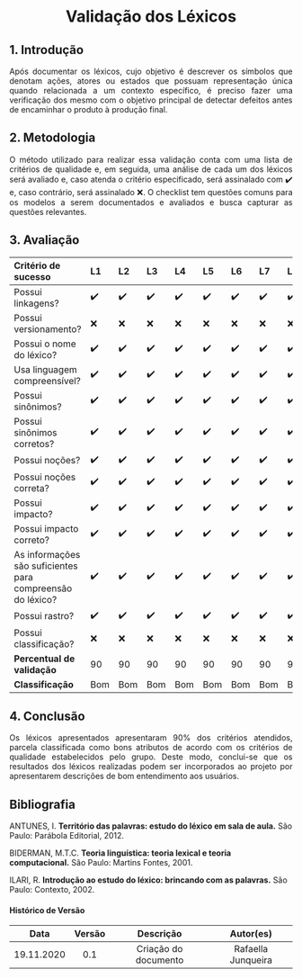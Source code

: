 # <center>Validação dos Léxicos

<div align="justify">

## 1. Introdução
Após documentar os léxicos, cujo objetivo é descrever os símbolos que denotam ações, atores ou estados que possuam representação única quando relacionada a um contexto específico, é preciso fazer uma verificação dos mesmo com o objetivo principal de detectar defeitos antes de encaminhar o produto à produção final. 

## 2. Metodologia
O método utilizado para realizar essa validação conta com uma lista de critérios de qualidade e, em seguida, uma análise de cada um dos léxicos será avaliado e, caso atenda o critério especificado, será assinalado com ✔️ e, caso contrário, será assinalado ❌. O checklist tem questões comuns para os modelos a serem documentados e avaliados e busca capturar as questões relevantes.

## 3. Avaliação

|Critério de sucesso| L1 |L2|L3|L4|L5|L6|L7|L8|L9|L10|L11|L12|L13|L14|L15|L16|L17|L18|L19|L20|L21|
|:--|:--|:--|:--|:--|:--|:--|:--|:--|:--|:--|:--|:--|:--|:--|:--|:--|:--|:--|:--|:--|:--|
Possui linkagens? | ✔️ |✔️ |✔️ |✔️ |✔️ |✔️ |✔️ |✔️ |✔️ |✔️ |✔️ |✔️ |✔️ |✔️ |✔️ |✔️ |✔️ |✔️ |✔️ |✔️ |✔️ |
Possui versionamento?| ❌ |❌ |❌ |❌ |❌ |❌ |❌ |❌ |❌ |❌ |❌ |❌ |❌ |❌ |❌ |❌ |❌ |❌ |❌ |❌ |❌ |❌ |
Possui o nome do léxico? |✔️ |✔️ |✔️ |✔️ |✔️ |✔️ |✔️ |✔️ |✔️ |✔️ |✔️ |✔️ |✔️ |✔️ |✔️ |✔️ |✔️ |✔️ |✔️ |✔️ |✔️ |
Usa linguagem compreensível? |✔️ |✔️ |✔️ |✔️ |✔️ |✔️ |✔️ |✔️ |✔️ |✔️ |✔️ |✔️ |✔️ |✔️ |✔️ |✔️ |✔️ |✔️ |✔️ |✔️ |✔️ |
Possui sinônimos? |✔️ |✔️ |✔️ |✔️ |✔️ |✔️ |✔️ |✔️ |✔️ |✔️ |✔️ |✔️ |✔️ |✔️ |✔️ |✔️ |✔️ |✔️ |✔️ |✔️ |✔️ |
Possui sinônimos corretos? |✔️ |✔️ |✔️ |✔️ |✔️ |✔️ |✔️ |✔️ |✔️ |✔️ |✔️ |✔️ |✔️ |✔️ |✔️ |✔️ |✔️ |✔️ |✔️ |✔️ |✔️ |
Possui noções? |✔️ |✔️ |✔️ |✔️ |✔️ |✔️ |✔️ |✔️ |✔️ |✔️ |✔️ |✔️ |✔️ |✔️ |✔️ |✔️ |✔️ |✔️ |✔️ |✔️ |✔️ |
Possui noções correta? |✔️ |✔️ |✔️ |✔️ |✔️ |✔️ |✔️ |✔️ |✔️ |✔️ |✔️ |✔️ |✔️ |✔️ |✔️ |✔️ |✔️ |✔️ |✔️ |✔️ |✔️ |
Possui impacto? |✔️ |✔️ |✔️ |✔️ |✔️ |✔️ |✔️ |✔️ |✔️ |✔️ |✔️ |✔️ |✔️ |✔️ |✔️ |✔️ |✔️ |✔️ |✔️ |✔️ |✔️ |
Possui impacto correto? |✔️ |✔️ |✔️ |✔️ |✔️ |✔️ |✔️ |✔️ |✔️ |✔️ |✔️ |✔️ |✔️ |✔️ |✔️ |✔️ |✔️ |✔️ |✔️ |✔️ |✔️ |
As informações são suficientes para compreensão do léxico? |✔️ |✔️ |✔️ |✔️ |✔️ |✔️ |✔️ |✔️ |✔️ |✔️ |✔️ |✔️ |✔️ |✔️ |✔️ |✔️ |✔️ |✔️ |✔️ |✔️ |✔️ |
Possui rastro? |✔️ |✔️ |✔️ |✔️ |✔️ |✔️ |✔️ |✔️ |✔️ |✔️ |✔️ |✔️ |✔️ |✔️ |✔️ |✔️ |✔️ |✔️ |✔️ |✔️ |✔️ |
Possui classificação? | ❌ |❌ |❌ |❌ |❌ |❌ |❌ |❌ |❌ |❌ |❌ |❌ |❌ |❌ |❌ |❌ |❌ |❌ |❌ |❌ |❌ |❌ |
**Percentual de validação**|90|90|90|90|90|90|90|90|90|90|90|90|90|90|90|90|90|90|90|90|90| 
**Classificação**| Bom |Bom |Bom |Bom |Bom |Bom |Bom |Bom |Bom |Bom |Bom |Bom |Bom |Bom |Bom |Bom |Bom |Bom |Bom |Bom |Bom |

## 4. Conclusão
Os léxicos apresentados apresentaram 90% dos critérios atendidos, parcela classificada como bons atributos de acordo com os critérios de qualidade estabelecidos pelo grupo. Deste modo, conclui-se que os resultados dos léxicos realizadas podem ser incorporados ao projeto por apresentarem descrições de bom entendimento aos usuários.

</div>

## Bibliografia
ANTUNES, I. **Território das palavras: estudo do léxico em sala de aula.** São Paulo: Parábola Editorial, 2012.

BIDERMAN, M.T.C. **Teoria linguística: teoria lexical e teoria computacional.** São Paulo: Martins Fontes, 2001.

ILARI, R. **Introdução ao estudo do léxico: brincando com as palavras.** São Paulo: Contexto, 2002.

#### Histórico de Versão
| Data       | Versão | Descrição                  | Autor(es)          |
|:----------:|:------:|:--------------------------:|:------------------:|
| 19.11.2020 | 0.1    | Criação do documento       | Rafaella Junqueira |